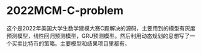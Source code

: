 # 2022MCM-C-problem
这个是2022年美国大学生数学建模大赛C题解决的源码，主要用到的模型有灰度预测模型，线性回归预测模型，GRU预测模型。然后利用动态规划的思想写了一个买卖比特币的策略。主要模型和结果项目里都有。
